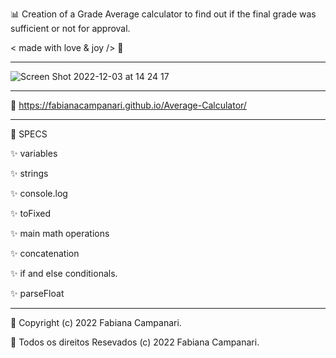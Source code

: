 📊 Creation of a Grade Average calculator to find out if the final grade was sufficient or not for approval.

< made with love & joy /> 🤎 

_________________________________________________________________________________________

![Screen Shot 2022-12-03 at 14 24 17](https://user-images.githubusercontent.com/113218619/205453739-55f03692-1250-4269-9933-08c17a46b41b.png)

_________________________________________________________________________________________

🚀 https://fabianacampanari.github.io/Average-Calculator/

__________________________________________________________________________________________
📌 SPECS


✨ variables

✨ strings 

✨ console.log 

✨ toFixed 

✨ main math operations 

✨ concatenation

✨ if and else conditionals.

✨ parseFloat 

__________________________________________________________________________________________

🔅 Copyright (c) 2022 Fabiana Campanari.

🔅 Todos os direitos Resevados (c) 2022 Fabiana Campanari.

